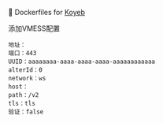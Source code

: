 :whale: Dockerfiles for [Koyeb](https://app.koyeb.com)

添加VMESS配置
```
地址： 
端口：443  
UUID：aaaaaaaa-aaaa-aaaa-aaaa-aaaaaaaaaaaa 
alterId：0 
network：ws  
host： 
path：/v2  
tls：tls 
验证：false  
```
